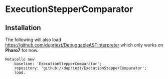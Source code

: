 # ExecutionStepperComparator



## Installation
The following will also load https://github.com/dupriezt/DebuggableASTInterpreter which only works on **Pharo7** for now.

```Smalltalk
Metacello new
    baseline: 'ExecutionStepperComparator';
    repository: 'github://dupriezt/ExecutionStepperComparator';
    load.
```
